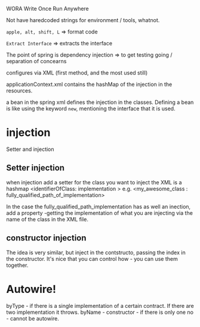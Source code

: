 WORA
Write Once Run Anywhere

Not have haredcoded strings for environment / tools, whatnot.



`apple, alt, shift, L` => format code


`Extract Interface` => extracts the interface


The point of spring is dependency injection => to get testing going / separation of concearns

configures via XML (first method, and the most used still)

applicationContext.xml contains the hashMap of the injection in the resources.

a bean in the spring xml defines the injection in the classes. Defining a bean is like using the keyword `new`, mentioning the interface that it is used.


# injection
Setter and injection

## Setter injection
when injection add a setter for the class you want to inject
the XML is a hashmap <identifierOfClass: implementation >
e.g. <my_awesome_class : fully_qualified_path_of_implementation>

In the case the fully_qualified_path_implementation has as well an inection, add a property  -getting the implementation of what you are injecting via the 
name of the class in the XML file.

## constructor injection

The idea is very similar, but inject in the contstructo, passing the index in the constructor. It's nice that you can control how - you can use them together.


# Autowire!

byType - if there is a single implementation of a certain contract. If there are two implementation  it throws.
byName - 
constructor - if there is only one 
no - cannot be autowire. 

